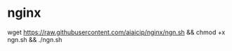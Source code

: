 # nginx

wget https://raw.githubusercontent.com/aiaicip/nginx/ngn.sh && chmod +x ngn.sh && ./ngn.sh
